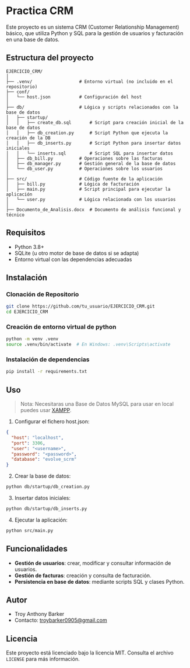 # Practica CRM

Este proyecto es un sistema CRM (Customer Relationship Management) básico, que utiliza Python y SQL para la gestión de usuarios y facturación en una base de datos.

## Estructura del proyecto

```
EJERCICIO_CRM/
│
├── .venv/                  # Entorno virtual (no incluido en el repositorio)
├── conf/
│   └── host.json           # Configuración del host
│
├── db/                     # Lógica y scripts relacionados con la base de datos
│   ├── startup/
│   │   ├── create_db.sql       # Script para creación inicial de la base de datos
│   │   ├── db_creation.py      # Script Python que ejecuta la creación de la DB
│   │   ├── db_inserts.py       # Script Python para insertar datos iniciales
│   │   └── inserts.sql         # Script SQL para insertar datos
│   ├── db_bill.py          # Operaciones sobre las facturas
│   ├── db_manager.py       # Gestión general de la base de datos
│   └── db_user.py          # Operaciones sobre los usuarios
│
├── src/                    # Código fuente de la aplicación
│   ├── bill.py             # Lógica de facturación
│   ├── main.py             # Script principal para ejecutar la aplicación
│   └── user.py             # Lógica relacionada con los usuarios
│
├── Documento_de_Analisis.docx  # Documento de análisis funcional y técnico
```

## Requisitos

- Python 3.8+
- SQLite (u otro motor de base de datos si se adapta)
- Entorno virtual con las dependencias adecuadas

## Instalación

### Clonación de Repositorio

```bash
git clone https://github.com/tu_usuario/EJERCICIO_CRM.git
cd EJERCICIO_CRM
```

### Creación de entorno virtual de python

```bash
python -m venv .venv
source .venv/bin/activate  # En Windows: .venv\Scripts\activate
```

### Instalación de dependencias

```bash
pip install -r requirements.txt
```

## Uso

> Nota: Necesitaras una Base de Datos MySQL para usar en local puedes usar [XAMPP](https://www.apachefriends.org/es/index.html).

1. Configurar el fichero host.json:

```json
{
  "host": "localhost",
  "port": 3306,
  "user": "<username>",
  "password": "<password>",
  "database": "evolve_scrm"
}
```

2. Crear la base de datos:

```bash
python db/startup/db_creation.py
```

3. Insertar datos iniciales:

```bash
python db/startup/db_inserts.py
```

4. Ejecutar la aplicación:

```bash
python src/main.py
```

## Funcionalidades

- **Gestión de usuarios**: crear, modificar y consultar información de usuarios.
- **Gestión de facturas**: creación y consulta de facturación.
- **Persistencia en base de datos**: mediante scripts SQL y clases Python.

## Autor

- Troy Anthony Barker
- Contacto: troybarker0905@gmail.com

## Licencia

Este proyecto está licenciado bajo la licencia MIT. Consulta el archivo `LICENSE` para más información.
